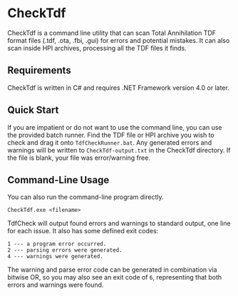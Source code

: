 CheckTdf
========

CheckTdf is a command line utility
that can scan Total Annihilation TDF format files
(.tdf, .ota, .fbi, .gui) for errors and potential mistakes.
It can also scan inside HPI archives,
processing all the TDF files it finds.

Requirements
------------

CheckTdf is written in C#
and requires .NET Framework version 4.0 or later.

Quick Start
-----------

If you are impatient or do not want to use the command line,
you can use the provided batch runner.
Find the TDF file or HPI archive you wish to check
and drag it onto `TdfCheckRunner.bat`.
Any generated errors and warnings will be written to
`CheckTdf-output.txt` in the CheckTdf directory.
If the file is blank, your file was error/warning free.

Command-Line Usage
------------------

You can also run the command-line program directly.

    CheckTdf.exe <filename>

TdfCheck will output found errors and warnings to standard output,
one line for each issue.
It also has some defined exit codes:

    1 --- a program error occurred.
    2 --- parsing errors were generated.
    4 --- warnings were generated.

The warning and parse error code can be generated in combination
via bitwise OR, so you may also see an exit code of `6`,
representing that both errors and warnings were found.
